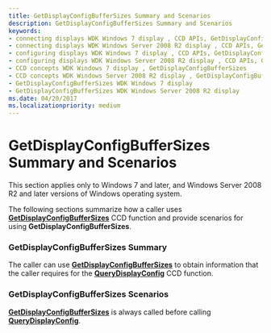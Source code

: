 ```yaml
---
title: GetDisplayConfigBufferSizes Summary and Scenarios
description: GetDisplayConfigBufferSizes Summary and Scenarios
keywords:
- connecting displays WDK Windows 7 display , CCD APIs, GetDisplayConfigBufferSizes
- connecting displays WDK Windows Server 2008 R2 display , CCD APIs, GetDisplayConfigBufferSizes
- configuring displays WDK Windows 7 display , CCD APIs, GetDisplayConfigBufferSizes
- configuring displays WDK Windows Server 2008 R2 display , CCD APIs, GetDisplayConfigBufferSizes
- CCD concepts WDK Windows 7 display , GetDisplayConfigBufferSizes
- CCD concepts WDK Windows Server 2008 R2 display , GetDisplayConfigBufferSizes
- GetDisplayConfigBufferSizes WDK Windows 7 display
- GetDisplayConfigBufferSizes WDK Windows Server 2008 R2 display
ms.date: 04/20/2017
ms.localizationpriority: medium
---
```


# GetDisplayConfigBufferSizes Summary and Scenarios


This section applies only to Windows 7 and later, and Windows Server 2008 R2 and later versions of Windows operating system.

The following sections summarize how a caller uses [**GetDisplayConfigBufferSizes**](/windows/win32/api/winuser/nf-winuser-getdisplayconfigbuffersizes) CCD function and provide scenarios for using **GetDisplayConfigBufferSizes**.

### <span id="getdisplayconfigbuffersizes_summary"></span><span id="GETDISPLAYCONFIGBUFFERSIZES_SUMMARY"></span>GetDisplayConfigBufferSizes Summary

The caller can use [**GetDisplayConfigBufferSizes**](/windows/win32/api/winuser/nf-winuser-getdisplayconfigbuffersizes) to obtain information that the caller requires for the [**QueryDisplayConfig**](/windows/win32/api/winuser/nf-winuser-querydisplayconfig) CCD function.

### <span id="getdisplayconfigbuffersizes_scenarios"></span><span id="GETDISPLAYCONFIGBUFFERSIZES_SCENARIOS"></span>GetDisplayConfigBufferSizes Scenarios

[**GetDisplayConfigBufferSizes**](/windows/win32/api/winuser/nf-winuser-getdisplayconfigbuffersizes) is always called before calling [**QueryDisplayConfig**](/windows/win32/api/winuser/nf-winuser-querydisplayconfig).

 

